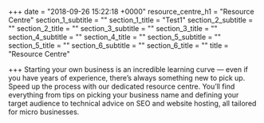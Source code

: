 +++
date = "2018-09-26 15:22:18 +0000"
resource_centre_h1 = "Resource Centre"
section_1_subtitle = ""
section_1_title = "Test1"
section_2_subtitle = ""
section_2_title = ""
section_3_subtitle = ""
section_3_title = ""
section_4_subtitle = ""
section_4_title = ""
section_5_subtitle = ""
section_5_title = ""
section_6_subtitle = ""
section_6_title = ""
title = "Resource Centre"

+++
Starting your own business is an incredible learning curve — even if you have years of experience, there’s always something new to pick up. Speed up the process with our dedicated resource centre. You’ll find everything from tips on picking your business name and defining your target audience to technical advice on SEO and website hosting, all tailored for micro businesses.